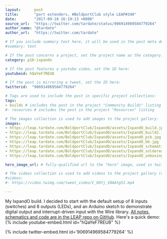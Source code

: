 ```yaml
---
layout:      post
title:       "port extenders, #BoldportClub style LEAP#340"
date:        "2017-09-10 16:19:13 +0000"
source_url:  "https://twitter.com/tardate/status/906914969584779264"
author_name: "@tardate"
author_url:  "https://twitter.com/tardate"

# If you include summary text here, it will be used in the post meta description instead of an excerpt from the post body
#summary: text

# If the post concerns a project, set the project name as the category:
category: p16-ixpando

# If the post features a youtube video, set the ID here:
youtubeid: hQaYeF7REU8

# If the post is mirroring a tweet, set the ID here:
twitterid:  "906914969584779264"

# Tags are used to include the post in specific project collections:
tags:
- builds # includes the post in the project "Community Builds" listing
#- resources # includes the post in the project "Resources" listing

# The images collection is used to add images to the project gallery:
images:
- https://leap.tardate.com/BoldportClub/IxpandO/assets/IxpandO_build.jpg
- https://leap.tardate.com/BoldportClub/IxpandO/assets/IxpandO_build2.jpg
- https://leap.tardate.com/BoldportClub/IxpandO/assets/IxpandO_pcb.jpg
- https://leap.tardate.com/BoldportClub/IxpandO/assets/IxpandO_bb.jpg
- https://leap.tardate.com/BoldportClub/IxpandO/assets/IxpandO_schematic.jpg
- https://leap.tardate.com/BoldportClub/IxpandO/assets/IxpandO_soldered.jpg
- https://leap.tardate.com/BoldportClub/IxpandO/assets/IxpandO_unboxing.jpg

hero_image_url: # fully-qualified url to the "hero" image, used in twitter cards for example

# The videos collection is used to add videos to the project gallery (currently only mp4):
#videos:
#- https://video.twimg.com/tweet_video/C_8OYj_V0AAtg5I.mp4

---
```


My IxpandO build.
I decided to start with the default setup of 8 inputs (switches) and 8 outputs (LEDs),
and an Arduino sketch to demonstrate digital output and interrupt-driven input with the Wire library.
[All notes, schematics and code are in the LEAP repo on GitHub](https://github.com/tardate/LittleArduinoProjects/tree/master/BoldportClub/IxpandO).
Here's a quick demo:
{% include youtube-embed.html id="hQaYeF7REU8" %}

{% include twitter-embed.html id='906914969584779264' %}
